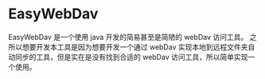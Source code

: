 # EasyWebDav
EasyWebDav 是一个使用 java 开发的简易甚至是简陋的 webDav 访问工具。
之所以想要开发本工具是因为想要开发一个通过 webDav 实现本地到远程文件夹自动同步的工具，但是实在是没有找到合适的 webDav 访问工具，所以简单实现一个使用。
